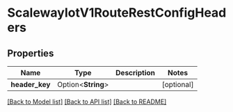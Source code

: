 # ScalewayIotV1RouteRestConfigHeaders

## Properties

Name | Type | Description | Notes
------------ | ------------- | ------------- | -------------
**header_key** | Option<**String**> |  | [optional]

[[Back to Model list]](../README.md#documentation-for-models) [[Back to API list]](../README.md#documentation-for-api-endpoints) [[Back to README]](../README.md)


